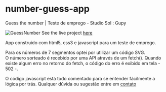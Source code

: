# number-guess-app

Guess the number | Teste de emprego - Studio Sol : Gupy

![GuessNumber](https://user-images.githubusercontent.com/75024157/148952367-38e99c5a-506a-4a88-b543-36f8132aada0.png)
See the live project [here](https://guess1to300.netlify.app)

App construido com html5, css3 e javascript para um teste de emprego.

Para os números de 7 segmentos optei por utilizar um código SVG. <br>
O número sorteado é recebido por uma API através de um fetch().
Quando existe algum erro no retorno do fetch, o código do erro é exibido em tela - 502 -.

O código javascript está todo comentado para se entender fácilmente a lógica por trás. Qualquer dúvida ou sugestão entre em [contato](https://inazumait.netlify.app/)
